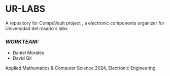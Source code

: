 # UR-LABS

A repository for CompoVault project , a electronic components organizer for Universidad del rosario´s labs

### _WORKTEAM:_

- Daniel Morales
- David Gil

Applied Mathematics & Computer Science 2024,
Electronic Engineering
